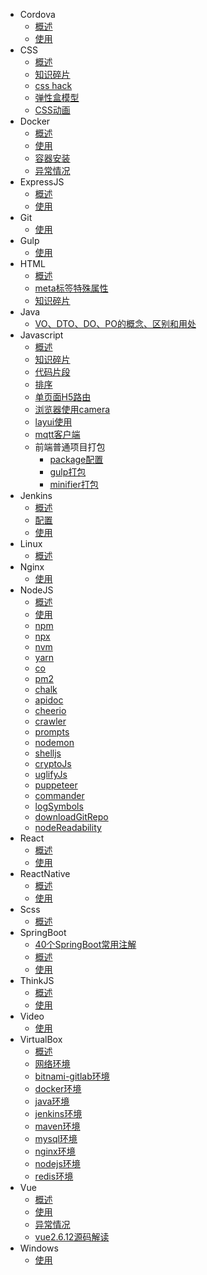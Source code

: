 * Cordova
  * [概述](/cordova/overview.md)
  * [使用](/cordova/usage.md)
* CSS
  * [概述](/css/overview.md)
  * [知识碎片](/css/piecesOfKnowledge.md)
  * [css hack](/css/cssHack.md)
  * [弹性盒模型](/css/flex.md)
  * [CSS动画](/css/animate.md)
* Docker
  * [概述](/docker/overview.md)
  * [使用](/docker/usage.md)
  * [容器安装](/docker/container.md)
  * [异常情况](/docker/error.md)
* ExpressJS
  * [概述](/express/overview.md)
  * [使用](/express/usage.md)
* Git
  * [使用](/git/usage.md)
* Gulp
  * [使用](/gulp/usage.md)
* HTML
  * [概述](/html/overview.md)
  * [meta标签特殊属性](/html/meta.md)
  * [知识碎片](/html/piecesOfKnowledge.md)
* Java
  * [VO、DTO、DO、PO的概念、区别和用处](/java/VO、DTO、DO、PO的概念、区别和用处.md)
* Javascript
  * [概述](/javascript/overview.md)
  * [知识碎片](/javascript/piecesOfKnowledge.md)
  * [代码片段](/javascript/codeSnippets.md)
  * [排序](/javascript/sort.md)
  * [单页面H5路由](/javascript/spaH5Router.md)
  * [浏览器使用camera](/javascript/web-camera.md)
  * [layui使用](/javascript/layui.md)
  * [mqtt客户端](/javascript/mqttClient.md)
  * 前端普通项目打包
    * [package配置](/javascript/build/package.md)
    * [gulp打包](/javascript/build/gulpfile.md)
    * [minifier打包](/javascript/build/minifier.md)
* Jenkins
  * [概述](/jenkins/overview.md)
  * [配置](jenkins/config.md)
  * [使用](jenkins/usage.md)
* Linux
  * [概述](/linux/overview.md)
* Nginx
  * [使用](/nginx/usage.md)
* NodeJS
  * [概述](/nodejs/overview.md)
  * [使用](/nodejs/usage.md)
  * [npm](/nodejs/npm.md)
  * [npx](/nodejs/npx.md)
  * [nvm](/nodejs/nvm.md)
  * [yarn](/nodejs/yarn.md)
  * [co](/nodejs/co.md)
  * [pm2](/nodejs/pm2.md)
  * [chalk](/nodejs/chalk.md)
  * [apidoc](/nodejs/apidoc.md)
  * [cheerio](/nodejs/cheerio.md)
  * [crawler](/nodejs/crawler.md)
  * [prompts](/nodejs/prompts.md)
  * [nodemon](/nodejs/nodemon.md)
  * [shelljs](/nodejs/shelljs.md)
  * [cryptoJs](/nodejs/cryptoJs.md)
  * [uglifyJs](/nodejs/uglifyJs.md)
  * [puppeteer](/nodejs/puppeteer.md)
  * [commander](/nodejs/commander.md)
  * [logSymbols](/nodejs/logSymbols.md)
  * [downloadGitRepo](/nodejs/downloadGitRepo.md)
  * [nodeReadability](/nodejs/nodeReadability.md)
* React
  * [概述](/react/overview.md)
  * [使用](/react/usage.md)
* ReactNative
  * [概述](/reactNative/overview.md)
  * [使用](/reactNative/usage.md)
* Scss
  * [概述](/scss/overview.md)
* SpringBoot
  * [40个SpringBoot常用注解](/springboot/40个SpringBoot常用注解.md)
  * [概述](/springboot/overview.md)
  * [使用](/springboot/usage.md)
* ThinkJS
  * [概述](/thinkjs/overview.md)
  * [使用](/thinkjs/usage.md)
* Video
  * [使用](/video/usage.md)
* VirtualBox
  * [概述](/virtualBox/overview.md)
  * [网络环境](/virtualBox/network.md)
  * [bitnami-gitlab环境](/virtualBox/bitnamiGitlab.md)
  * [docker环境](/virtualBox/docker.md)
  * [java环境](/virtualBox/java.md)
  * [jenkins环境](/virtualBox/jenkins.md)
  * [maven环境](/virtualBox/maven.md)
  * [mysql环境](/virtualBox/mysql.md)
  * [nginx环境](/virtualBox/nginx.md)
  * [nodejs环境](/virtualBox/nodejs.md)
  * [redis环境](/virtualBox/redis.md)
* Vue
  * [概述](/vue/overview.md)
  * [使用](/vue/usage.md)
  * [异常情况](/vue/error.md)
  * [vue2.6.12源码解读](/vue/vue2.6.12源码解读.md)
* Windows
  * [使用](/windows/usage.md)
